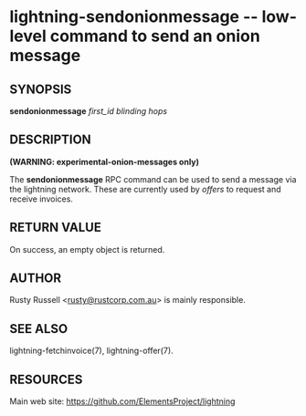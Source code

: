 lightning-sendonionmessage -- low-level command to send an onion message
================================================================

SYNOPSIS
--------

**sendonionmessage** *first\_id* *blinding* *hops*

DESCRIPTION
-----------

**(WARNING: experimental-onion-messages only)**

The **sendonionmessage** RPC command can be used to send a message via
the lightning network. These are currently used by *offers* to request
and receive invoices.

RETURN VALUE
------------

[comment]: # (GENERATE-FROM-SCHEMA-START)
On success, an empty object is returned.

[comment]: # (GENERATE-FROM-SCHEMA-END)

AUTHOR
------

Rusty Russell <<rusty@rustcorp.com.au>> is mainly responsible.

SEE ALSO
--------

lightning-fetchinvoice(7), lightning-offer(7).

RESOURCES
---------

Main web site: <https://github.com/ElementsProject/lightning>

[bolt04]: https://github.com/lightning/bolts/blob/master/04-onion-routing.md

[comment]: # ( SHA256STAMP:636acc798ed7ae1cd307ada4dbde424c1ed8aa514600bec9adeacd5778f4d036)
